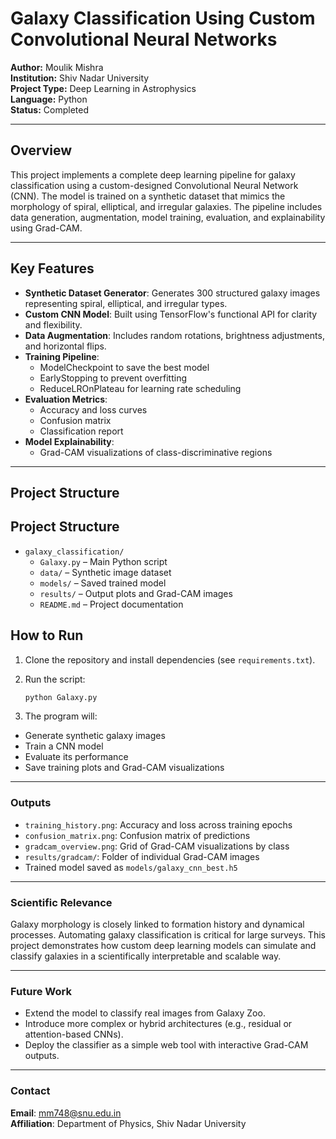 # Galaxy Classification Using Custom Convolutional Neural Networks

**Author:** Moulik Mishra  
**Institution:** Shiv Nadar University  
**Project Type:** Deep Learning in Astrophysics  
**Language:** Python  
**Status:** Completed

---

## Overview

This project implements a complete deep learning pipeline for galaxy classification using a custom-designed Convolutional Neural Network (CNN). The model is trained on a synthetic dataset that mimics the morphology of spiral, elliptical, and irregular galaxies. The pipeline includes data generation, augmentation, model training, evaluation, and explainability using Grad-CAM.

---

## Key Features

- **Synthetic Dataset Generator**: Generates 300 structured galaxy images representing spiral, elliptical, and irregular types.
- **Custom CNN Model**: Built using TensorFlow's functional API for clarity and flexibility.
- **Data Augmentation**: Includes random rotations, brightness adjustments, and horizontal flips.
- **Training Pipeline**:
  - ModelCheckpoint to save the best model
  - EarlyStopping to prevent overfitting
  - ReduceLROnPlateau for learning rate scheduling
- **Evaluation Metrics**:
  - Accuracy and loss curves
  - Confusion matrix
  - Classification report
- **Model Explainability**:
  - Grad-CAM visualizations of class-discriminative regions

---

## Project Structure

## Project Structure

- `galaxy_classification/`
  - `Galaxy.py` – Main Python script
  - `data/` – Synthetic image dataset
  - `models/` – Saved trained model
  - `results/` – Output plots and Grad-CAM images
  - `README.md` – Project documentation
 
## How to Run

1. Clone the repository and install dependencies (see `requirements.txt`).
2. Run the script:

   ```bash
   python Galaxy.py

3. The program will:

- Generate synthetic galaxy images  
- Train a CNN model  
- Evaluate its performance  
- Save training plots and Grad-CAM visualizations  

---

### Outputs

- `training_history.png`: Accuracy and loss across training epochs  
- `confusion_matrix.png`: Confusion matrix of predictions  
- `gradcam_overview.png`: Grid of Grad-CAM visualizations by class  
- `results/gradcam/`: Folder of individual Grad-CAM images  
- Trained model saved as `models/galaxy_cnn_best.h5`  

---

### Scientific Relevance

Galaxy morphology is closely linked to formation history and dynamical processes. Automating galaxy classification is critical for large surveys. This project demonstrates how custom deep learning models can simulate and classify galaxies in a scientifically interpretable and scalable way.

---

### Future Work

- Extend the model to classify real images from Galaxy Zoo.  
- Introduce more complex or hybrid architectures (e.g., residual or attention-based CNNs).  
- Deploy the classifier as a simple web tool with interactive Grad-CAM outputs.  

---

### Contact

**Email**: [mm748@snu.edu.in](mailto:mm748@snu.edu.in)  
**Affiliation**: Department of Physics, Shiv Nadar University  

